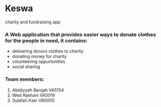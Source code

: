 # Keswa
charity and fundraising app

### A Web application that provides easier ways to donate clothes for the people in need, it contains:
- delivering donors clothes to cherity
- donating money for charity
- volunteering oppurtunities
- social sharing


### Team members:
1. Abidiyyah Barqah VA5154
2. Wed Aljehani VA5019
3. Sulafah Kaki VB5005
